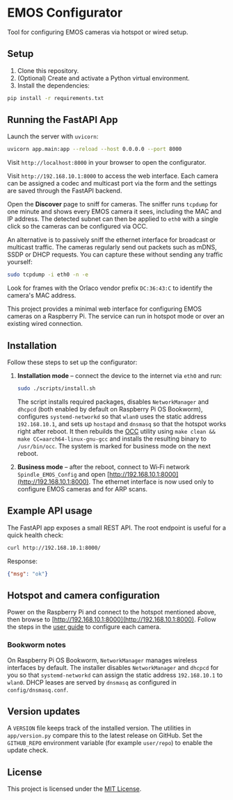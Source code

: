 # EMOS Configurator

Tool for configuring EMOS cameras via hotspot or wired setup.

## Setup

1. Clone this repository.
2. (Optional) Create and activate a Python virtual environment.
3. Install the dependencies:

```bash
pip install -r requirements.txt
```

## Running the FastAPI App

Launch the server with `uvicorn`:

```bash
uvicorn app.main:app --reload --host 0.0.0.0 --port 8000
```

Visit `http://localhost:8000` in your browser to open the configurator.

Visit `http://192.168.10.1:8000` to access the web interface. Each camera can be
assigned a codec and multicast port via the form and the settings are saved
through the FastAPI backend.

Open the **Discover** page to sniff for cameras. The sniffer runs ``tcpdump``
for one minute and shows every EMOS camera it sees, including the MAC and IP
address. The detected subnet can then be applied to ``eth0`` with a single
click so the cameras can be configured via OCC.

An alternative is to passively sniff the ethernet interface for broadcast or
multicast traffic. The cameras regularly send out packets such as mDNS, SSDP or
DHCP requests. You can capture these without sending any traffic yourself:

```bash
sudo tcpdump -i eth0 -n -e
```

Look for frames with the Orlaco vendor prefix `DC:36:43:C` to identify the
camera's MAC address.

This project provides a minimal web interface for configuring EMOS cameras on a Raspberry Pi. The service can run in hotspot mode or over an existing wired connection.

## Installation

Follow these steps to set up the configurator:

1. **Installation mode** – connect the device to the internet via `eth0` and run:

   ```bash
   sudo ./scripts/install.sh
   ```

   The script installs required packages, disables `NetworkManager` and
   `dhcpcd` (both enabled by default on Raspberry Pi OS Bookworm), configures
   `systemd-networkd` so that `wlan0` uses the static address `192.168.10.1`,
   and sets up `hostapd` and `dnsmasq` so that the hotspot works right after
   reboot. It then rebuilds the [OCC](https://github.com/Codemonkey1973/OCC)
   utility using `make clean && make CC=aarch64-linux-gnu-gcc` and installs the
   resulting binary to `/usr/bin/occ`. The system is marked for business mode on
   the next reboot.

2. **Business mode** – after the reboot, connect to Wi‑Fi network `Spindle_EMOS_Config` and open [http://192.168.10.1:8000](http://192.168.10.1:8000). The ethernet interface is now used only to configure EMOS cameras and for ARP scans.

## Example API usage

The FastAPI app exposes a small REST API. The root endpoint is useful for a quick health check:

```bash
curl http://192.168.10.1:8000/
```

Response:

```json
{"msg": "ok"}
```

## Hotspot and camera configuration

Power on the Raspberry Pi and connect to the hotspot mentioned above, then browse to [http://192.168.10.1:8000](http://192.168.10.1:8000). Follow the steps in the [user guide](userguide.md) to configure each camera.

### Bookworm notes

On Raspberry Pi OS Bookworm, `NetworkManager` manages wireless interfaces by default. The installer disables `NetworkManager` and `dhcpcd` for you so that `systemd-networkd` can assign the static address `192.168.10.1` to `wlan0`. DHCP leases are served by `dnsmasq` as configured in `config/dnsmasq.conf`.

## Version updates

A `VERSION` file keeps track of the installed version. The utilities in `app/version.py` compare this to the latest release on GitHub. Set the `GITHUB_REPO` environment variable (for example `user/repo`) to enable the update check.



## License

This project is licensed under the [MIT License](LICENSE).



